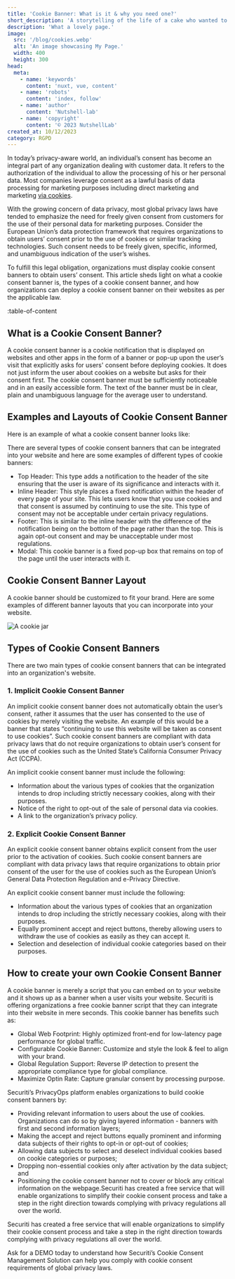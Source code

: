 ```yaml
---
title: 'Cookie Banner: What is it & why you need one?'
short_description: 'A storytelling of the life of a cake who wanted to become a cookie.'
description: 'What a lovely page.'
image:
  src: '/blog/cookies.webp'
  alt: 'An image showcasing My Page.'
  width: 400
  height: 300
head:
  meta:
    - name: 'keywords'
      content: 'nuxt, vue, content'
    - name: 'robots'
      content: 'index, follow'
    - name: 'author'
      content: 'Nutshell-lab'
    - name: 'copyright'
      content: '© 2023 NutshellLab'
created_at: 10/12/2023
category: RGPD
---
```


In today’s privacy-aware world, an individual’s consent has become an integral part of any organization dealing with customer data. It refers to the authorization of the individual to allow the processing of his or her personal data. Most companies leverage consent as a lawful basis of data processing for marketing purposes including direct marketing and marketing [via cookies](/#).

With the growing concern of data privacy, most global privacy laws have tended to emphasize the need for freely given consent from customers for the use of their personal data for marketing purposes. Consider the European Union’s data protection framework that requires organizations to obtain users’ consent prior to the use of cookies or similar tracking technologies. Such consent needs to be freely given, specific, informed, and unambiguous indication of the user’s wishes.

To fulfill this legal obligation, organizations must display cookie consent banners to obtain users’ consent. This article sheds light on what a cookie consent banner is, the types of a cookie consent banner, and how organizations can deploy a cookie consent banner on their websites as per the applicable law.

:table-of-content

## What is a Cookie Consent Banner?

A cookie consent banner is a cookie notification that is displayed on websites and other apps in the form of a banner or pop-up upon the user’s visit that explicitly asks for users' consent before deploying cookies. It does not just inform the user about cookies on a website but asks for their consent first. The cookie consent banner must be sufficiently noticeable and in an easily accessible form. The text of the banner must be in clear, plain and unambiguous language for the average user to understand.

## Examples and Layouts of Cookie Consent Banner

Here is an example of what a cookie consent banner looks like:

There are several types of cookie consent banners that can be integrated into your website and here are some examples of different types of cookie banners:

- Top Header: This type adds a notification to the header of the site ensuring that the user is aware of its significance and interacts with it.
- Inline Header: This style places a fixed notification within the header of every page of your site. This lets users know that you use cookies and that consent is assumed by continuing to use the site. This type of consent may not be acceptable under certain privacy regulations.
- Footer: This is similar to the inline header with the difference of the notification being on the bottom of the page rather than the top. This is again opt-out consent and may be unacceptable under most regulations.
- Modal: This cookie banner is a fixed pop-up box that remains on top of the page until the user interacts with it.

## Cookie Consent Banner Layout

A cookie banner should be customized to fit your brand. Here are some examples of different banner layouts that you can incorporate into your website.

![A cookie jar](/blog/cookie-jar.webp)

## Types of Cookie Consent Banners

There are two main types of cookie consent banners that can be integrated into an organization's website.

### 1. Implicit Cookie Consent Banner

An implicit cookie consent banner does not automatically obtain the user’s consent, rather it assumes that the user has consented to the use of cookies by merely visiting the website. An example of this would be a banner that states “continuing to use this website will be taken as consent to use cookies”. Such cookie consent banners are compliant with data privacy laws that do not require organizations to obtain user’s consent for the use of cookies such as the United State’s California Consumer Privacy Act (CCPA).

An implicit cookie consent banner must include the following:

- Information about the various types of cookies that the organization intends to drop including strictly necessary cookies, along with their purposes.
- Notice of the right to opt-out of the sale of personal data via cookies.
- A link to the organization’s privacy policy.

### 2. Explicit Cookie Consent Banner

An explicit cookie consent banner obtains explicit consent from the user prior to the activation of cookies. Such cookie consent banners are compliant with data privacy laws that require organizations to obtain prior consent of the user for the use of cookies such as the European Union’s General Data Protection Regulation and e-Privacy Directive.

An explicit cookie consent banner must include the following:

- Information about the various types of cookies that an organization intends to drop including the strictly necessary cookies, along with their purposes.
- Equally prominent accept and reject buttons, thereby allowing users to withdraw the use of cookies as easily as they can accept it.
- Selection and deselection of individual cookie categories based on their purposes.

## How to create your own Cookie Consent Banner

A cookie banner is merely a script that you can embed on to your website and it shows up as a banner when a user visits your website. Securiti is offering organizations a free cookie banner script that they can integrate into their website in mere seconds. This cookie banner has benefits such as:

- Global Web Footprint: Highly optimized front-end for low-latency page performance for global traffic.
- Configurable Cookie Banner: Customize and style the look & feel to align with your brand.
- Global Regulation Support: Reverse IP detection to present the appropriate compliance type for global compliance.
- Maximize Optin Rate: Capture granular consent by processing purpose.

Securiti’s PrivacyOps platform enables organizations to build cookie consent banners by:

- Providing relevant information to users about the use of cookies. Organizations can do so by giving layered information - banners with first and second information layers;
- Making the accept and reject buttons equally prominent and informing data subjects of their rights to opt-in or opt-out of cookies;
- Allowing data subjects to select and deselect individual cookies based on cookie categories or purposes;
- Dropping non-essential cookies only after activation by the data subject; and
- Positioning the cookie consent banner not to cover or block any critical information on the webpage.Securiti has created a free service that will enable organizations to simplify their cookie consent process and take a step in the right direction towards complying with privacy regulations all over the world.

Securiti has created a free service that will enable organizations to simplify their cookie consent process and take a step in the right direction towards complying with privacy regulations all over the world.

Ask for a DEMO today to understand how Securiti’s Cookie Consent Management Solution can help you comply with cookie consent requirements of global privacy laws.
